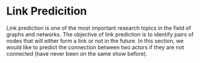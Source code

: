 # Link Predicition

Link prediction is one of the most important research topics in the field of graphs and networks. The objective of link prediction is to identify pairs of nodes that will either form a link or not in the future. In this section, we would like to predict the connection between two actors if they are not connected (have never been on the same show before).
